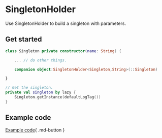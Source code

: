 # SingletonHolder

Use SingletonHolder to build a singleton with parameters.

## Get started

```kotlin
class Singleton private constructor(name: String) {

    ... // do other things.

    companion object:SingletonHolder<Singleton,String>(::Singleton)

}

// Get the singleton.
private val singleton by lazy {
    Singleton.getInstance(defaultLogTag())
}
```

## Example code

[Example code](https://github.com/SakurajimaMaii/Android-Vast-Extension/blob/develop/app/src/main/java/com/ave/vastgui/app/model/Singleton.kt){ .md-button }
